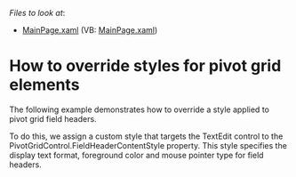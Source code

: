 <!-- default file list -->
*Files to look at*:

* [MainPage.xaml](./CS/DXPivotGrid_OverrideElementStyles/MainPage.xaml) (VB: [MainPage.xaml](./VB/DXPivotGrid_OverrideElementStyles/MainPage.xaml))
<!-- default file list end -->
# How to override styles for pivot grid elements


<p>The following example demonstrates how to override a style applied to pivot grid field headers.</p><p>To do this, we assign a custom style that targets the TextEdit control to the PivotGridControl.FieldHeaderContentStyle property. This style specifies the display text format, foreground color and mouse pointer type for field headers.</p><br />


<br/>


